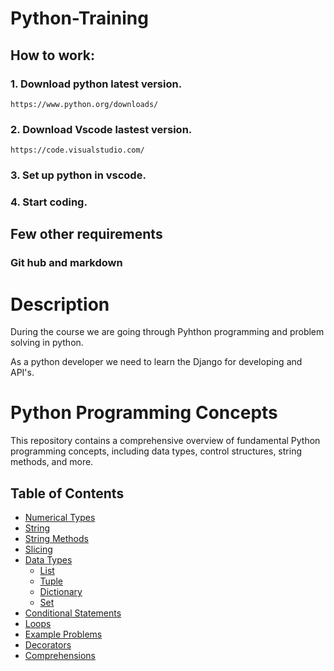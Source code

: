 # Python-Training

## How to work:
### **1. Download python latest version.**
```link
https://www.python.org/downloads/
```
### **2. Download Vscode lastest version.**
```link
https://code.visualstudio.com/
```
### **3. Set up python in vscode.**

### **4. Start coding.**
## Few other requirements
### Git hub and markdown

#
# Description

During the course we are going through Pyhthon programming and problem solving in python.

As a python developer we need to learn the Django for developing and API's.
# Python Programming Concepts

This repository contains a comprehensive overview of fundamental Python programming concepts, including data types, control structures, string methods, and more.

## Table of Contents
- [Numerical Types](#numerical-types)
- [String](#string)
- [String Methods](#string-methods)
- [Slicing](#slicing)
- [Data Types](#data-types)
  - [List](#list)
  - [Tuple](#tuple)
  - [Dictionary](#dictionary)
  - [Set](#set)
- [Conditional Statements](#conditional-statements)
- [Loops](#loops)
- [Example Problems](#example-problems)
- [Decorators](#decorators)
- [Comprehensions](#comprehensions)
